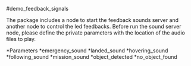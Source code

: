 #demo_feedback_signals

The package includes a node to start the feedback sounds server and another node to control the led feedbacks. Before run the sound server node, please define the private parameters with the location of the audio files to play.

*Parameters
 *emergency_sound
 *landed_sound
 *hovering_sound
 *following_sound
 *mission_sound
 *object_detected
 *no_object_found
